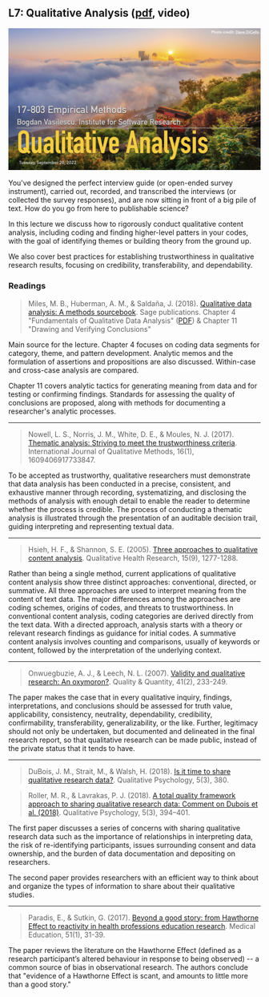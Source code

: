 ## L7: Qualitative Analysis ([pdf](../slides/07-qualitative-coding.pdf), video)

[![Lecture7-Qualitative-Analysis](../assets/images/07-qualitative-coding.jpeg)](../slides/07-qualitative-coding.pdf)

You've designed the perfect interview guide (or open-ended survey instrument), carried out, recorded, and transcribed the interviews (or collected the survey responses), and are now sitting in front of a big pile of text. How do you go from here to publishable science?

In this lecture we discuss how to rigorously conduct qualitative content analysis, including coding and finding higher-level patters in your codes, with the goal of identifying themes or building theory from the ground up. 

We also cover best practices for establishing trustworthiness in qualitative research results, focusing on credibility, transferability, and dependability.

### Readings

> Miles, M. B., Huberman, A. M., & Saldaña, J. (2018). [Qualitative data analysis: A methods sourcebook](https://us.sagepub.com/en-us/nam/qualitative-data-analysis/book246128). Sage publications. Chapter 4 "Fundamentals of Qualitative Data Analysis" ([PDF](https://umich.instructure.com/courses/122789/files/4114526/download?verifier=8LwPnM4b7RQbxwiVdNLRkFZtOc71OOtFZOwLlE3U&wrap=1)) 
& Chapter 11 "Drawing and Verifying Conclusions"

Main source for the lecture. Chapter 4 focuses on coding data segments for category, theme, and pattern development. Analytic memos and the formulation of assertions and propositions are also discussed. Within-case and cross-case analysis are compared.

Chapter 11 covers analytic tactics for generating meaning from data and for testing or confirming findings. Standards for assessing the quality of conclusions are proposed, along with methods for documenting a researcher's analytic processes.

---
> Nowell, L. S., Norris, J. M., White, D. E., & Moules, N. J. (2017). [Thematic analysis: Striving to meet the trustworthiness criteria](https://www.researchgate.net/profile/Lorelli-Nowell/publication/320188032_Thematic_Analysis_Striving_to_Meet_the_Trustworthiness_Criteria/links/59d775c4aca27213dfa51cc1/Thematic-Analysis-Striving-to-Meet-the-Trustworthiness-Criteria.pdf). International Journal of Qualitative Methods, 16(1), 1609406917733847.

To be accepted as trustworthy, qualitative researchers must demonstrate that data analysis has been conducted in a precise, consistent, and exhaustive manner through recording, systematizing, and disclosing the methods of analysis with enough detail to enable the reader to determine whether the process is credible. The process of conducting a thematic analysis is illustrated through the presentation of an auditable decision trail, guiding interpreting and representing textual data. 

---
> Hsieh, H. F., & Shannon, S. E. (2005). [Three approaches to qualitative content analysis](http://citeseerx.ist.psu.edu/viewdoc/download?doi=10.1.1.1070.6584&rep=rep1&type=pdf). Qualitative Health Research, 15(9), 1277-1288.

Rather than being a single method, current applications of qualitative content analysis show three distinct approaches: conventional, directed, or summative. All three approaches are used to interpret meaning from the content of text data. The major differences among the approaches are coding schemes, origins of codes, and threats to trustworthiness. In conventional content analysis, coding categories are derived directly from the text data. With a directed approach, analysis starts with a theory or relevant research findings as guidance for initial codes. A summative content analysis involves counting and comparisons, usually of keywords or content, followed by the interpretation of the underlying context. 

---
> Onwuegbuzie, A. J., & Leech, N. L. (2007). [Validity and qualitative research: An oxymoron?](https://link.springer.com/article/10.1007/s11135-006-9000-3). Quality & Quantity, 41(2), 233-249.

The paper makes the case that in every qualitative inquiry, findings, interpretations, and conclusions should be assessed for truth value, applicability, consistency, neutrality, dependability, credibility, confirmability, transferability, generalizability, or the like. Further, legitimacy should not only be undertaken, but documented and delineated in the final research report, so that qualitative research can be made public, instead of the private status that it tends to have.

---
> DuBois, J. M., Strait, M., & Walsh, H. (2018). [Is it time to share qualitative research data?](https://www.ncbi.nlm.nih.gov/pmc/articles/PMC6338425/). Qualitative Psychology, 5(3), 380.

> Roller, M. R., & Lavrakas, P. J. (2018). [A total quality framework approach to sharing qualitative research data: Comment on Dubois et al. (2018)](https://psycnet.apa.org/record/2017-12051-001). Qualitative Psychology, 5(3), 394–401.

The first paper discusses a series of concerns with sharing qualitative research data such as the importance of relationships in interpreting data, the risk of re-identifying participants, issues surrounding consent and data ownership, and the burden of data documentation and depositing on researchers. 

The second paper provides researchers with an efficient way to think about and organize the types of information to share about their qualitative studies. 

---
> Paradis, E., & Sutkin, G. (2017). [Beyond a good story: from Hawthorne Effect to reactivity in health professions education research](https://onlinelibrary.wiley.com/doi/full/10.1111/medu.13122). Medical Education, 51(1), 31-39.

The paper reviews the literature on the Hawthorne Effect (defined as a research participant’s altered behaviour in response to being observed) -- a common source of bias in observational research. The authors conclude that "evidence of a Hawthorne Effect is scant, and amounts to little more than a good story."
